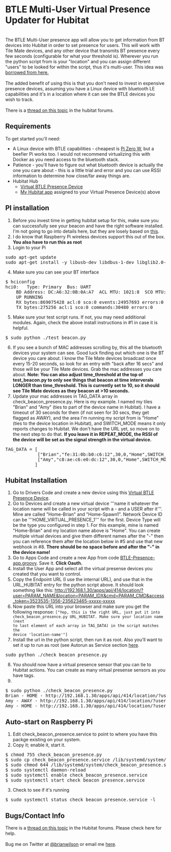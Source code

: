 BTLE Multi-User Virtual Presence Updater for Hubitat
=======
<br>
The BTLE Multi-User presence app will allow you to get information from BT
devices into Hubitat in order to set presence for users. This will work with
Tile Mate devices, and any other device that transmits BT presence every few
seconds (configurable for what your threshold is). Wherever you run the python
script from is your "location" and you can assign different "users" to be
looked for within the script, thus it's multi-user. This idea was <a
href="https://www.domoticz.com/wiki/Presence_detection_%28Bluetooth_4.0_Low_energy_Beacon%29">borrowed
from here.</a>
<br><br>
The added benefit of using this is that you don't need to invest in expensive
presence devices, assuming you have a Linux device with bluetooth LE
capabilities and it's in a location where it can see the BTLE devices you wish
to track.
<br><br>
There is a <a href="https://community.hubitat.com/t/release-btle-presence-sensor/48332">thread on this topic</a> in the hubitat forums.

Requirements
------------
To get started you'll need:
- A Linux device with BTLE capabilities - cheapest is [Pi Zero W](https://www.adafruit.com/product/3400), but a beefier Pi works too. I would not recommend virtualizing this with Docker as you need access to the bluetooth stack.
- Patience - you'll have to figure out what bluetooth device is actually the one you care about - this is a little trial and error and you can use RSSI information to determine how close/far away things are. 
- Hubitat Hub
	- [Virtual BTLE Presence Device](https://raw.githubusercontent.com/bdwilson/hubitat/master/BTLE-Presence/virtual-mobile-presence-BTLE.groovy)
	- [My Hubitat app](https://raw.githubusercontent.com/bdwilson/hubitat/master/BTLE-Presence/BTLE-Presence-app.groovy) assigned to your Virtual Presence Device(s) above

PI installation
---------------
1. Before you invest time in getting hubitat setup for this, make sure you can
successfully see your beacon and have the right software installed. I'm not
going to go into details here, but they are losely based on
[this](https://www.domoticz.com/wiki/Presence_detection_%28Bluetooth_4.0_Low_energy_Beacon%29). 
2. I do know that Raspberry Pi wireless devices support this out of the box.  **You also have to run this as root**
3. Login to your Pi
<pre>
sudo apt-get update
sudo apt-get install -y libusb-dev libdbus-1-dev libglib2.0-dev libudev-dev libical-dev libreadline-dev python-bluez python-requests
</pre>
4. Make sure you can see your BT interface
<pre>
$ hciconfig
hci0:	Type: Primary  Bus: UART
	BD Address: DC:A6:32:0B:0A:A7  ACL MTU: 1021:8  SCO MTU: 64:1
	UP RUNNING
	RX bytes:869075428 acl:0 sco:0 events:24957693 errors:0
	TX bytes:275256 acl:1 sco:0 commands:30480 errors:0
</pre>
5. Make sure your test script runs. If not, you may need additional modules.
Again, check the above install instructions in #1 in case it is helpful. 
<pre>
$ sudo python ./test_beacon.py
</pre>
6. If you see a bunch of MAC addresses scrolling by, this all the bluetooth
devices your system can see. Good luck finding out which one is the BT device
you care about. I know the Tile Mate devices broadcast once every 15-20
seconds, so look for an entry with "back after 16 secs" and those will be your
Tile Mate devices.  Grab the mac addresses you care about. **Note: You can also
adjust time_threshold at the top of test_beacon.py to only see things that
beacon at time interverals LONGER than time_threshold. This is currently set to
10, so it should see Tile Mate devices as they beacon at >10 seconds.**
7. Update your mac addresses in TAG_DATA array in check_beacon_presence.py.
Here is my example. I named my tiles "Brian" and "Amy" (ties to part of the
device name in Hubitat). I have a timeout of 30
seconds for them (if not seen for 30 secs, they get flagged as AWAY), and the
area І'm running my script from is "Home" (ties to the device location in
Hubitat), and SWITCH_MODE means it only reports changes to Hubitat.  We don't
have the URL yet, so move on to the next step to do that. **If you leave it in
REPEAT_MODE, the RSSI of the device will be set as the signal strength in the
virtual device.**
<pre>
TAG_DATA = [
            ["Brian","fe:31:0b:b0:c6:12",30,0,"Home",SWITCH_MODE],
            ["Amy","c8:ae:c6:e0:dc:12",30,0,"Home",SWITCH_MODE],
           ]
</pre>

Hubitat Installation
--------------------
1. Go to Drivers Code and create a new device using this [Virtual BTLE Presence Device](https://raw.githubusercontent.com/bdwilson/hubitat/master/BTLE-Presence/virtual-mobile-presence-BTLE.groovy). 
2. Go to Devices and create a new virtual device '''name it whatever the location name will be called in
your script with a - and a USER after it'''. Mine are called "Home-Brian" and "Home-Spawn1".  Network Device ID can be
'''HOME_VIRTUAL_PRESENCE_1''' for the first. Device Type will be
the type you configured in step 1. For this example, mine is named "Home-Brian" and my
 location name above is "Home". You can create multiple
virtual devices and give them different names after the "-" then you can
reference them after the location below in #5 and use that new webhook in #8.
<b>There should be no space before and after the "-" in the device name!</b>
3. Go to Apps Code and create a new App from code
[BTLE-Presence-app.groovy](https://raw.githubusercontent.com/bdwilson/hubitat/master/BTLE-Presence/BTLE-Presence-app.groovy).  Save it. **Click Oauth.**
4. Install the User App and select all the virtual presense devices you created
that you want to control. 
5. Copy the Endpoint URL (I use the internal URL), and use that in the
URL_HUBITAT entry for the python script above. It should look something like
this: http://192.168.1.30/apps/api/414/location/?user=PARAM_NAME&location=PARAM_IDX&cmd=PARAM_CMD&access_token=3523535-1356-235623465-xxxxx-xxxxx
6. Now paste this URL into your browser and make sure you get the following
response:
<code>["Yep, this is the right URL, just put it into check_beacon_presence.py
URL_HUBITAT. Make sure your location name (next to last element of each array
in TAG_DATA) in the script matches the device 'location-name'"]</code>
7. Install the url in the python script, then run it as root.  Also you'll want
to set it up to run as root (see Autorun as Service section
[here](https://www.domoticz.com/wiki/Presence_detection_%28Bluetooth_4.0_Low_energy_Beacon%29).
<pre>
sudo python ./check_beacon_presence.py
</pre>
8. You should now have a virtual presence sensor that you can tie to
Hubitat actions. You can create as many virtual presense sensors as you have
tags. 
9.
<pre>
$ sudo python ./check_beacon_presence.py
Brian - HOME - http://192.168.1.30/apps/api/414/location/?user=Brian&location=Home&cmd=HOME&access_token=806621fc-6d62-42e8-a07c-xxxxxxxxxxxxxx
Amy - AWAY - http://192.168.1.30/apps/api/414/location/?user=Amy&location=Home&cmd=AWAY&access_token=806621fc-6d62-42e8-a07c-xxxxxxxxxxxxxx
Amy - HOME - http://192.168.1.30/apps/api/414/location/?user=Amy&location=Home&cmd=HOME&access_token=806621fc-6d62-42e8-a07c-xxxxxxxxxxxxxx
</pre>

Auto-start on Raspberry Pi
---------
1. Edit check_beacon_presence.service to point to where you have this packge
existing on your system.
2. Copy it; enable it, start it. 
<pre>
$ chmod 755 check_beacon_presence.py 
$ sudo cp check_beacon_presence.service /lib/systemd/system/
$ sudo chmod 644 /lib/systemd/system/check_beacon_presence.service
$ sudo systemctl daemon-reload
$ sudo systemctl enable check_beacon_presence.service
$ sudo systemctl start check_beacon_presence.service
</pre>
3. Check to see if it's running
<pre>
$ sudo systemctl status check_beacon_presence.service -l
</pre>

Bugs/Contact Info
-----------------
There is a [thread on this topic](https://community.hubitat.com/t/release-btle-presence-sensor/48332) in the Hubitat forums. Please check here for help.
<br><br>
Bug me on Twitter at [@brianwilson](http://twitter.com/brianwilson) or email me [here](http://cronological.com/comment.php?ref=bubba).
